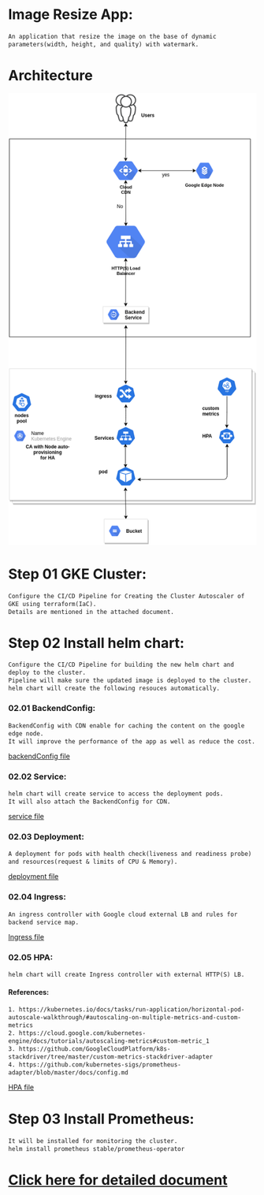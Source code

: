 
# Image Resize App:
    An application that resize the image on the base of dynamic parameters(width, height, and quality) with watermark.
# Architecture
![](AssessmentDiagram.png)
# Step 01 GKE Cluster: 
    Configure the CI/CD Pipeline for Creating the Cluster Autoscaler of GKE using terraform(IaC).
    Details are mentioned in the attached document.
# Step 02 Install helm chart: 
    Configure the CI/CD Pipeline for building the new helm chart and deploy to the cluster.
    Pipeline will make sure the updated image is deployed to the cluster.
    helm chart will create the following resouces automatically.
### 02.01 BackendConfig:
    BackendConfig with CDN enable for caching the content on the google edge node. 
    It will improve the performance of the app as well as reduce the cost.
 [backendConfig file](helmchart/templates/my-backendconfig.yaml)
### 02.02 Service:
    helm chart will create service to access the deployment pods.
    It will also attach the BackendConfig for CDN.
 [service file](helmchart/templates/service.yaml)
### 02.03 Deployment:
    A deployment for pods with health check(liveness and readiness probe) and resources(request & limits of CPU & Memory). 

 [deployment file](helmchart/templates/deployment.yaml)
### 02.04 Ingress:
    An ingress controller with Google cloud external LB and rules for backend service map. 
 [Ingress file](helmchart/templates/ingress.yaml)
### 02.05 HPA:
    helm chart will create Ingress controller with external HTTP(S) LB. 
#### References:
    1. https://kubernetes.io/docs/tasks/run-application/horizontal-pod-autoscale-walkthrough/#autoscaling-on-multiple-metrics-and-custom-metrics
    2. https://cloud.google.com/kubernetes-engine/docs/tutorials/autoscaling-metrics#custom-metric_1
    3. https://github.com/GoogleCloudPlatform/k8s-stackdriver/tree/master/custom-metrics-stackdriver-adapter
    4. https://github.com/kubernetes-sigs/prometheus-adapter/blob/master/docs/config.md

 [HPA file](helmchart/templates/hpa.yaml)
# Step 03 Install Prometheus:
    It will be installed for monitoring the cluster.
    helm install prometheus stable/prometheus-operator

# [Click here for detailed document](DetailedDocument.pdf "Detail of READM Detail")